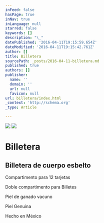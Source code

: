 ```yaml
---
inFeed: false
hasPage: true
inNav: true
inLanguage: null
starred: false
keywords: []
description: "\_"
datePublished: '2016-04-11T19:15:59.654Z'
dateModified: '2016-04-11T19:15:42.761Z'
author: []
title: Billetera
sourcePath: _posts/2016-04-11-billetera.md
published: true
authors: []
publisher:
  name: ''
  domain: ''
  url: null
  favicon: null
url: billetera/index.html
_context: 'http://schema.org'
_type: Article

---
```

![](https://the-grid-user-content.s3-us-west-2.amazonaws.com/022f78ed-facf-4a5e-9a50-c361f337eaf0.png)
![](https://the-grid-user-content.s3-us-west-2.amazonaws.com/a3668146-e976-404d-bae0-77754fa989b3.png)

# Billetera

## Billetera de cuerpo esbelto

Compartimento para 12 tarjetas

Doble compartimento para Billetes

Piel de ganado vacuno

Piel Genuina

Hecho en México